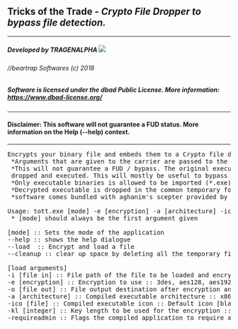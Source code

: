 ## Tricks of the Trade - <i>Crypto File Dropper to bypass file detection.</i>
---
##### <b>Developed by TRAGENALPHA</b> <img src="https://raw.githubusercontent.com/tragenalpha/tragenalpha.github.io/master/flare002.png"/>
###### //beartrap Softwares (c) 2018

##### Software is licensed under the <i><b>dbad Public License</b></i>. More information: <i><a href="https://www.dbad-license.org/"> https://www.dbad-license.org/</a></i>
---
#### <b>Disclaimer:</b> This software will not guarantee a FUD status. More information on the Help (--help) context.</span>
---
<pre>
Encrypts your binary file and embeds them to a Crypto file dropper to bypass detection.
 *Arguments that are given to the carrier are passed to the embedded executable
 *This will not guarantee a FUD / bypass. The original executable is fully untouched and is later
 dropped and executed. This will mostly be useful to bypass online / network scanners
 *Only executable binaries is allowed to be imported (*.exe)
 *Decrypted executable is dropped in the common temporary folder
 *software comes bundled with aghanim's scepter provided by a weird pink midget

Usage: tott.exe [mode] -e [encryption] -a [architecture] -ico [file] -i [file in] -o [file out] -kl [integer] -requireadmin
 * [mode] should always be the first argument given

[mode] :: Sets the mode of the application
--help :: shows the help dialogue
--load  :: Encrypt and load a file
--cleanup :: clear up space by deleting all the temporary files

[load arguments]
-i [file in] :: File path of the file to be loaded and encrypted
-e [encryption] :: Encryption to use :: 3des, aes128, aes192, aes256, des, rc2, rc4 :: Default encryption aes128
-o [file out] :: File output destination after encryption and file load process
-a [architecture] :: Compiled executable architecture :: x86, x64 :: Default architecture x86
-ico [file] :: Compiled executable icon :: Default icon [blank icon]
-kl [integer] :: Key length to be used for the encryption :: Default length 64
-requireadmin :: Flags the compiled application to require administrative priviledges
</pre>
